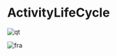 # ActivityLifeCycle




![qt](https://github.com/GulayAdgzl/ActivityLifeCycle/assets/44726684/d54280f7-f87b-467a-b392-646a7a8e07dd)




![fra](https://github.com/GulayAdgzl/ActivityLifeCycle/assets/44726684/f60765af-64c7-4b3a-a07c-c06fdddebad2)


